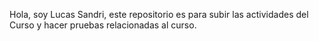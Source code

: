 Hola, soy Lucas Sandri, este repositorio es para subir las actividades del Curso y hacer pruebas relacionadas al curso.
